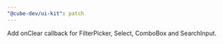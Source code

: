 ```yaml
---
"@cube-dev/ui-kit": patch
---
```


Add onClear callback for FilterPicker, Select, ComboBox and SearchInput.
